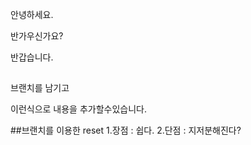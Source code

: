 안녕하세요.

반가우신가요?

반갑습니다.

##
브랜치를 남기고 

이런식으로 내용을 추가할수있습니다.

##브랜치를 이용한 reset
1.장점 : 쉽다.
2.단점 : 지저분해진다?